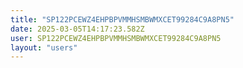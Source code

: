 ```yaml
---
title: "SP122PCEWZ4EHPBPVMMHSMBWMXCET99284C9A8PN5"
date: 2025-03-05T14:17:23.582Z
user: SP122PCEWZ4EHPBPVMMHSMBWMXCET99284C9A8PN5
layout: "users"
---
```

    